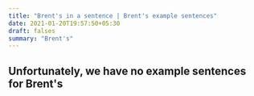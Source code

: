 ```yaml
---
title: "Brent's in a sentence | Brent's example sentences"
date: 2021-01-20T19:57:50+05:30
draft: falses
summary: "Brent's"
---
```

## Unfortunately, we have no example sentences for Brent's                 
